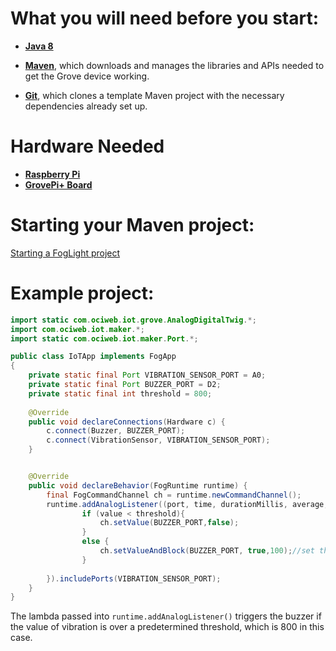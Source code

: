 # What you will need before you start:
- [**Java 8**](https://docs.oracle.com/javase/8/docs/technotes/guides/install/install_overview.html) 

- [**Maven**](https://maven.apache.org/install.html), which downloads and manages the libraries and APIs needed to get the Grove device working.

- [**Git**](https://git-scm.com/), which clones a template Maven project with the necessary dependencies already set up.
# Hardware Needed
- [**Raspberry Pi**](https://www.raspberrypi.org/)
- [**GrovePi+ Board**](https://www.dexterindustries.com/shop/grovepi-board/)

# Starting your Maven project: 
[Starting a FogLight project](https://github.com/oci-pronghorn/FogLighter/blob/master/README.md)

# Example project:
```java
import static com.ociweb.iot.grove.AnalogDigitalTwig.*;
import com.ociweb.iot.maker.*;
import static com.ociweb.iot.maker.Port.*;

public class IoTApp implements FogApp
{
	private static final Port VIBRATION_SENSOR_PORT = A0;
	private static final Port BUZZER_PORT = D2;
	private static final int threshold = 800;
	
	@Override
	public void declareConnections(Hardware c) {
		c.connect(Buzzer, BUZZER_PORT);
		c.connect(VibrationSensor, VIBRATION_SENSOR_PORT);
	}


	@Override
	public void declareBehavior(FogRuntime runtime) {
		final FogCommandChannel ch = runtime.newCommandChannel();
		runtime.addAnalogListener((port, time, durationMillis, average, value)->{
				if (value < threshold){
					ch.setValue(BUZZER_PORT,false);
				}
				else {
					ch.setValueAndBlock(BUZZER_PORT, true,100);//set the buzzer_port high for at least 100ms
				}		
			
		}).includePorts(VIBRATION_SENSOR_PORT);
	}
}
```
The lambda passed into ```runtime.addAnalogListener()``` triggers the buzzer if the value of vibration is over a predetermined threshold, which is 800 in this case. 
